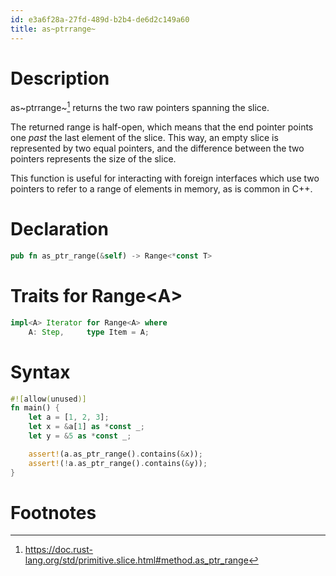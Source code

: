 ```yaml
---
id: e3a6f28a-27fd-489d-b2b4-de6d2c149a60
title: as~ptrrange~
---
```


# Description

as~ptrrange~[^1] returns the two raw pointers spanning the slice.

The returned range is half-open, which means that the end pointer points
one *past* the last element of the slice. This way, an empty slice is
represented by two equal pointers, and the difference between the two
pointers represents the size of the slice.

This function is useful for interacting with foreign interfaces which
use two pointers to refer to a range of elements in memory, as is common
in C++.

# Declaration

``` rust
pub fn as_ptr_range(&self) -> Range<*const T>
```

# Traits for Range\<A\>

``` rust
impl<A> Iterator for Range<A> where
    A: Step,     type Item = A;
```

# Syntax

``` rust
#![allow(unused)]
fn main() {
    let a = [1, 2, 3];
    let x = &a[1] as *const _;
    let y = &5 as *const _;

    assert!(a.as_ptr_range().contains(&x));
    assert!(!a.as_ptr_range().contains(&y));
}
```

# Footnotes

[^1]: <https://doc.rust-lang.org/std/primitive.slice.html#method.as_ptr_range>
